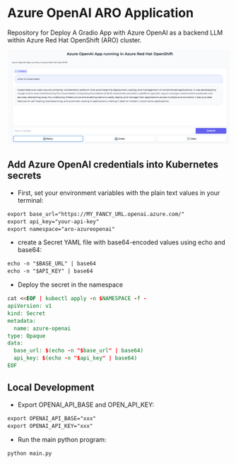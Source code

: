 # Azure OpenAI ARO Application

Repository for Deploy A Gradio App with Azure OpenAI as a backend LLM within Azure Red Hat OpenShift (ARO) cluster.

![Azure OpenAI App within ARO Cluster](./assets/aro-azureopenai.png)

## Add Azure OpenAI credentials into Kubernetes secrets

* First, set your environment variables with the plain text values in your terminal:

```md
export base_url="https://MY_FANCY_URL.openai.azure.com/"
export api_key="your-api-key"
export namespace="aro-azureopenai"
```

* create a Secret YAML file with base64-encoded values using echo and base64:

```md
echo -n "$BASE_URL" | base64
echo -n "$API_KEY" | base64
```

* Deploy the secret in the namespace

```md
cat <<EOF | kubectl apply -n $NAMESPACE -f -
apiVersion: v1
kind: Secret
metadata:
  name: azure-openai
type: Opaque
data:
  base_url: $(echo -n "$base_url" | base64)
  api_key: $(echo -n "$api_key" | base64)
EOF
```

## Local Development

* Export OPENAI_API_BASE and OPEN_API_KEY:

```md
export OPENAI_API_BASE="xxx"
export OPENAI_API_KEY="xxx"
```

* Run the main python program:

```md
python main.py
```